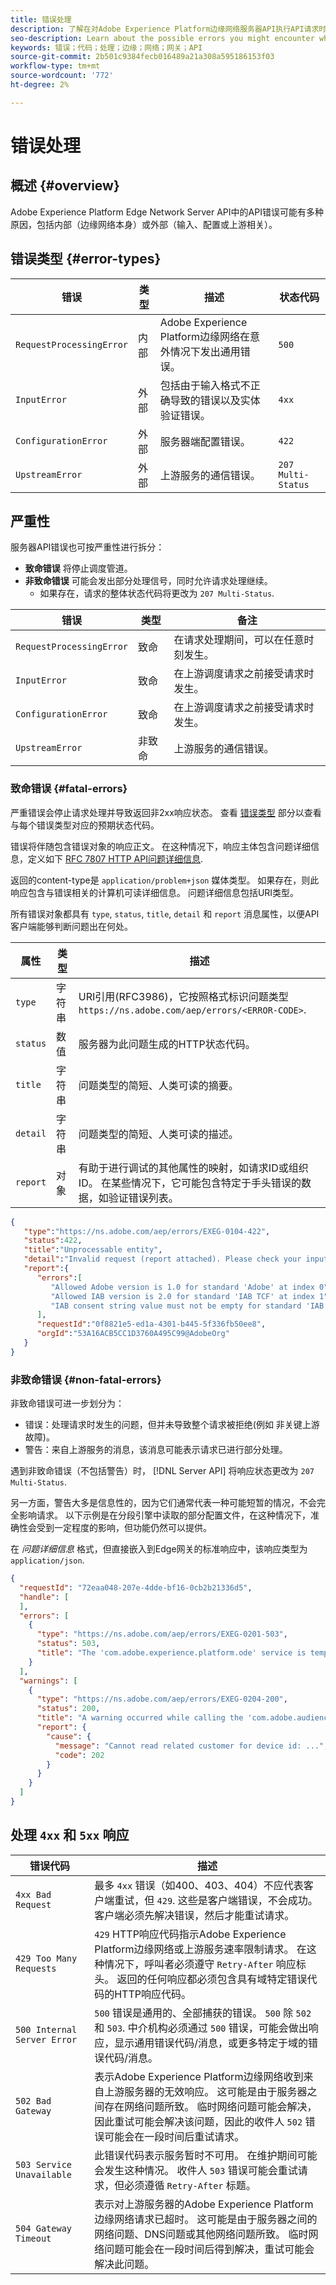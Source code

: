 ```yaml
---
title: 错误处理
description: 了解在对Adobe Experience Platform边缘网络服务器API执行API请求时可能遇到的错误。
seo-description: Learn about the possible errors you might encounter when performing API requests to the Adobe Experience Platform Edge Network Server API.
keywords: 错误；代码；处理；边缘；网络；网关；API
source-git-commit: 2b501c9384fecb016489a21a308a595186153f03
workflow-type: tm+mt
source-wordcount: '772'
ht-degree: 2%

---
```



# 错误处理

## 概述 {#overview}

Adobe Experience Platform Edge Network Server API中的API错误可能有多种原因，包括内部（边缘网络本身）或外部（输入、配置或上游相关）。

## 错误类型 {#error-types}

| 错误 | 类型 | 描述 | 状态代码 |
| --- | --- | --- | --- |
| `RequestProcessingError` | 内部 | Adobe Experience Platform边缘网络在意外情况下发出通用错误。 | `500` |
| `InputError` | 外部 | 包括由于输入格式不正确导致的错误以及实体验证错误。 | `4xx` |
| `ConfigurationError` | 外部 | 服务器端配置错误。 | `422` |
| `UpstreamError` | 外部 | 上游服务的通信错误。 | `207 Multi-Status` |

## 严重性

服务器API错误也可按严重性进行拆分：

* **致命错误** 将停止调度管道。
* **非致命错误** 可能会发出部分处理信号，同时允许请求处理继续。
   * 如果存在，请求的整体状态代码将更改为 `207 Multi-Status`.

| 错误 | 类型 | 备注 |
| --- | --- | --- |
| `RequestProcessingError` | 致命 | 在请求处理期间，可以在任意时刻发生。 |
| `InputError` | 致命 | 在上游调度请求之前接受请求时发生。 |
| `ConfigurationError` | 致命 | 在上游调度请求之前接受请求时发生。 |
| `UpstreamError` | 非致命 | 上游服务的通信错误。 |

### 致命错误 {#fatal-errors}

严重错误会停止请求处理并导致返回非2xx响应状态。 查看 [错误类型](#error-types) 部分以查看与每个错误类型对应的预期状态代码。

错误将伴随包含错误对象的响应正文。 在这种情况下，响应主体包含问题详细信息，定义如下 [RFC 7807 HTTP API问题详细信息](https://tools.ietf.org/html/rfc7807).

返回的content-type是 `application/problem+json` 媒体类型。 如果存在，则此响应包含与错误相关的计算机可读详细信息。 问题详细信息包括URI类型。

所有错误对象都具有 `type`, `status`, `title`, `detail` 和 `report` 消息属性，以便API客户端能够判断问题出在何处。

| 属性 | 类型 | 描述 |
| -------- | ------ | ----------- |
| `type` | 字符串 | URI引用(RFC3986)，它按照格式标识问题类型 `https://ns.adobe.com/aep/errors/<ERROR-CODE>`. |
| `status` | 数值 | 服务器为此问题生成的HTTP状态代码。 |
| `title` | 字符串 | 问题类型的简短、人类可读的摘要。 |
| `detail` | 字符串 | 问题类型的简短、人类可读的描述。 |
| `report` | 对象 | 有助于进行调试的其他属性的映射，如请求ID或组织ID。 在某些情况下，它可能包含特定于手头错误的数据，如验证错误列表。 |

```json
{
   "type":"https://ns.adobe.com/aep/errors/EXEG-0104-422",
   "status":422,
   "title":"Unprocessable entity",
   "detail":"Invalid request (report attached). Please check your input and try again.",
   "report":{
      "errors":[
         "Allowed Adobe version is 1.0 for standard 'Adobe' at index 0",
         "Allowed IAB version is 2.0 for standard 'IAB TCF' at index 1",
         "IAB consent string value must not be empty for standard 'IAB TCF' at index 1"
      ],
      "requestId":"0f8821e5-ed1a-4301-b445-5f336fb50ee8",
      "orgId":"53A16ACB5CC1D3760A495C99@AdobeOrg"
   }
}
```

### 非致命错误 {#non-fatal-errors}

非致命错误可进一步划分为：

* 错误：处理请求时发生的问题，但并未导致整个请求被拒绝(例如 非关键上游故障)。
* 警告：来自上游服务的消息，该消息可能表示请求已进行部分处理。

遇到非致命错误（不包括警告）时， [!DNL Server API] 将响应状态更改为 `207 Multi-Status`.

另一方面，警告大多是信息性的，因为它们通常代表一种可能短暂的情况，不会完全影响请求。 以下示例是在分段引擎中读取的部分配置文件，在这种情况下，准确性会受到一定程度的影响，但功能仍然可以提供。

在 _问题详细信息_ 格式，但直接嵌入到Edge网关的标准响应中，该响应类型为 `application/json`.

```json
{
  "requestId": "72eaa048-207e-4dde-bf16-0cb2b21336d5",
  "handle": [
  ],
  "errors": [
    {
      "type": "https://ns.adobe.com/aep/errors/EXEG-0201-503",
      "status": 503,
      "title": "The 'com.adobe.experience.platform.ode' service is temporarily unable to serve this request. Please try again later."
    }
  ],
  "warnings": [
    {
      "type": "https://ns.adobe.com/aep/errors/EXEG-0204-200",
      "status": 200,
      "title": "A warning occurred while calling the 'com.adobe.audiencemanager' service for this request.",
      "report": {
        "cause": {
          "message": "Cannot read related customer for device id: ...",
          "code": 202
        }
      }
    }
  ]
}
```

## 处理 `4xx` 和 `5xx` 响应


| 错误代码 | 描述 |
|---|---|
| `4xx Bad Request` | 最多 `4xx` 错误（如400、403、404）不应代表客户端重试，但 `429`. 这些是客户端错误，不会成功。 客户端必须先解决错误，然后才能重试请求。 |
| `429 Too Many Requests` | `429` HTTP响应代码指示Adobe Experience Platform边缘网络或上游服务速率限制请求。 在这种情况下，呼叫者必须遵守 `Retry-After` 响应标头。 返回的任何响应都必须包含具有域特定错误代码的HTTP响应代码。 |
| `500 Internal Server Error` | `500` 错误是通用的、全部捕获的错误。 `500` 除 `502` 和 `503`. 中介机构必须通过 `500` 错误，可能会做出响应，显示通用错误代码/消息，或更多特定于域的错误代码/消息。 |
| `502 Bad Gateway` | 表示Adobe Experience Platform边缘网络收到来自上游服务器的无效响应。 这可能是由于服务器之间存在网络问题所致。 临时网络问题可能会解决，因此重试可能会解决该问题，因此的收件人 `502` 错误可能会在一段时间后重试请求。 |
| `503 Service Unavailable` | 此错误代码表示服务暂时不可用。 在维护期间可能会发生这种情况。 收件人 `503` 错误可能会重试请求，但必须遵循 `Retry-After` 标题。 |
| `504 Gateway Timeout` | 表示对上游服务器的Adobe Experience Platform边缘网络请求已超时。 这可能是由于服务器之间的网络问题、DNS问题或其他网络问题所致。 临时网络问题可能会在一段时间后得到解决，重试可能会解决此问题。 |
